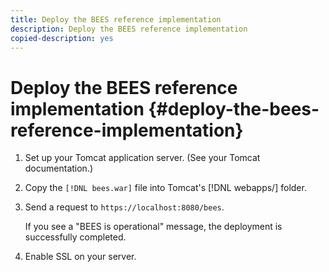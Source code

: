 ```yaml
---
title: Deploy the BEES reference implementation
description: Deploy the BEES reference implementation
copied-description: yes
---
```


# Deploy the BEES reference implementation {#deploy-the-bees-reference-implementation}

1. Set up your Tomcat application server. (See your Tomcat documentation.)
1. Copy the `[!DNL bees.war]` file into Tomcat's [!DNL webapps/] folder.
1. Send a request to `https://localhost:8080/bees`.

   If you see a "BEES is operational" message, the deployment is successfully completed.
1. Enable SSL on your server.
